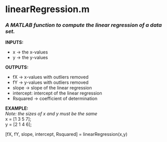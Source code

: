# linearRegression.m
### *A MATLAB function to compute the linear regression of a data set.*
**INPUTS:**
* x -> the x-values
* y -> the y-values

**OUTPUTS:**
* fX -> x-values with outliers removed
* fY -> y-values with outliers removed
* slope -> slope of the linear regression
* intercept: intercept of the linear regression
* Rsquared -> coefficient of determination

**EXAMPLE:**  
*Note: the sizes of x and y must be the same*  
x = [1 3 5 7];  
y = [2 1 4 6];  

[fX, fY, slope, intercept, Rsquared] = linearRegression(x,y)
